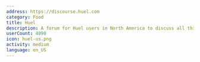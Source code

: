 ```yaml
---
address: https://discourse.huel.com
category: Food
title: Huel
description: A forum for Huel users in North America to discuss all things Huel!
userCount: 4090
icon: huel-us.png
activity: medium
language: en_US
---
```

